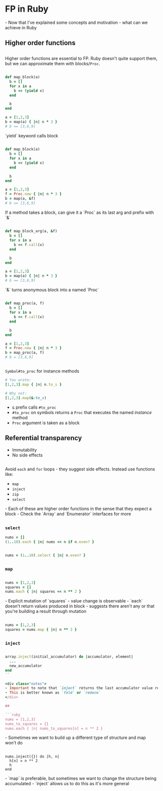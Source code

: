 # FP in Ruby

<div class="notes">
- Now that I've explained some concepts and motivation - what can we achieve in Ruby
</div>

## Higher order functions

##

Higher order functions are essential to FP. Ruby doesn't quite support them, but we can approximate them with blocks/`Proc`.

##

```ruby
def map_block(a)
  b = []
  for x in a
    b << (yield x)
  end

  b
end

a = [1,2,3]
b = map(a) { |n| n * 3 }
# b == [3,6,9]
```

<div class="notes">
`yield` keyword calls block
</div>

##

```ruby
def map_block(a)
  b = []
  for x in a
    b << (yield x)
  end

  b
end

a = [1,2,3]
f = Proc.new { |n| n * 3 }
b = map(a, &f)
# b == [3,6,9]
```

<div class="notes">
If a method takes a block, can give it a `Proc` as its last arg and prefix with `&`
</div>

##

```ruby
def map_block_arg(a, &f)
  b = []
  for x in a
    b << f.call(x)
  end

  b
end

a = [1,2,3]
b = map(a) { |n| n * 3 }
# b == [3,6,9]
```

<div class="notes">
`&` turns anonymous block into a named `Proc`
</div>

##

```ruby
def map_proc(a, f)
  b = []
  for x in a
    b << f.call(x)
  end

  b
end

a = [1,2,3]
f = Proc.new { |n| n * 3 }
b = map_proc(a, f)
# b = [3,6,9]
```

##

`Symbol#to_proc` for instance methods

```ruby
# You wrote:
[1,2,3].map { |n| n.to_s }

# Why not:
[1,2,3].map(&:to_s)
```

- `&` prefix calls `#to_proc`
- `#to_proc` on symbols returns a `Proc` that executes the named _instance_ method
- `Proc` argument is taken as a block

## Referential transparency

- Immutability
- No side effects

##



##

Avoid `each` and `for` loops - they suggest side effects. Instead use functions like:

 - `map`
 - `inject`
 - `zip`
 - `select`

<div class="notes">
- Each of these are higher order functions in the sense that they expect a block
- Check the `Array` and `Enumerator` interfaces for more
</div>

##

### `select`

```ruby
nums = []
(1..10).each { |n| nums << n if n.even? }
```

##

```ruby
nums = (1..10).select { |n| n.even? }
```

##

### `map`

##

```ruby
nums = [1,2,3]
squares = []
nums.each { |n| squares << n ** 2 }
```

<div class="notes">
- Explicit mutation of `squares` - value change is observable
- `each` doesn't return values produced in block - suggests there aren't any or
  that you're building a result through mutation
</div>

##

```ruby
nums = [1,2,3]
squares = nums.map { |n| n ** 2 }
```

##

### `inject`

##

```ruby
array.inject(initial_accumulator) do |accumulator, element|
  ...
  new_accumulator
end
``

<div class="notes">
- Important to note that `inject` returns the last accumulator value returned from the block
- This is better known as `fold` or `reduce`
</div>

##

```ruby
nums = [1,2,3]
nums_to_squares = {}
nums.each { |n| nums_to_squares[n] = n ** 2 }
```

<div class="notes">
- Sometimes we want to build up a different type of structure and map won't do
</div>

##

```
nums.inject({}) do |h, n|
  h[n] = n ** 2
  h
end
```

<div class="notes">
- `map` is preferable, but sometimes we want to change the structure being accumulated
- `inject` allows us to do this as it's more general
</div>

